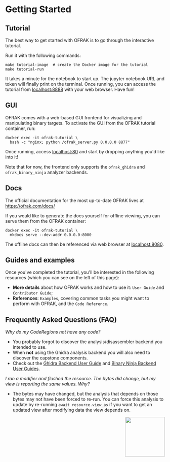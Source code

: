 # Getting Started
## Tutorial
The best way to get started with OFRAK is to go through the interactive tutorial.

Run it with the following commands:
```shell
make tutorial-image  # create the Docker image for the tutorial
make tutorial-run
```

It takes a minute for the notebook to start up. The jupyter notebook URL and token will finally print on the terminal.
Once running, you can access the tutorial from [localhost:8888](http://localhost:8888) with your web browser. Have fun!

## GUI
OFRAK comes with a web-based GUI frontend for visualizing and manipulating binary targets. To activate the GUI from the
OFRAK tutorial container, run:

```
docker exec -it ofrak-tutorial \
  bash -c "nginx; python /ofrak_server.py 0.0.0.0 8877"
```

Once running, access [localhost:80](http://localhost:80) and start by dropping anything you'd like into it!

Note that for now, the frontend only supports the `ofrak_ghidra` and `ofrak_binary_ninja` analyzer backends.

## Docs
The official documentation for the most up-to-date OFRAK lives at https://ofrak.com/docs/

If you would like to generate the docs yourself for offline viewing, you can serve them from the OFRAK container:
```
docker exec -it ofrak-tutorial \
  mkdocs serve --dev-addr 0.0.0.0:8000
```

The offline docs can then be referenced via web browser at [localhost:8080](http://localhost:8080).

## Guides and examples
Once you've completed the tutorial, you'll be interested in the following resources (which you can see on the left of
this page):

- **More details** about how OFRAK works and how to use it: `User Guide` and `Contributor Guide`;
- **References**: `Examples`, covering common tasks you might want to perform with OFRAK, and the `Code Reference`.


## Frequently Asked Questions (FAQ)

_Why do my CodeRegions not have any code?_

- You probably forgot to discover the analysis/disassembler backend you intended to use.
- When **not** using the Ghidra analysis backend you will also need to discover the capstone components.
- Check out the [Ghidra Backend User Guide](./user-guide/ghidra.md) and [Binary Ninja Backend User Guides](./user-guide/binary_ninja.md).

_I ran a modifier and flushed the resource. The bytes did change, but my view is reporting the same values. Why?_

- The bytes may have changed, but the analysis that depends on those bytes may not have been forced to re-run. You can force this analysis to update by re-running `await resource.view_as` if you want to get an updated view after modifying data the view depends on.

<div align="right">
<img src="./assets/square_01.png" width="125" height="125">
</div>